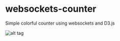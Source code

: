 # websockets-counter
Simple colorful counter using websockets and D3.js

![alt tag](http://martin.velicky.com/wscounter.gif)
